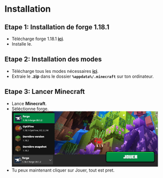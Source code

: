 # Installation

## **Etape 1:** Installation de forge 1.18.1

- Télécharge forge 1.18.1 [**ici**](https://adfoc.us/serve/sitelinks/?id=271228&url=https://maven.minecraftforge.net/net/minecraftforge/forge/1.18.1-39.1.2/forge-1.18.1-39.1.2-installer.jar).  
- Installe le.  

## **Etape 2:** Installation des modes

- Télécharge tous les modes nécessaires [**ici**](https://downgit.github.io/#/home?url=https://github.com/Codex04/Minecraft-Mods/tree/main/mods).  
- Extraie le **.zip** dans le dossier **`%appdata%/.minecraft`** sur ton ordinateur.  

## **Etape 3:** Lancer Minecraft

- Lance **Minecraft**.  
- Séléctionne forge.  
![choix-forge](https://github.com/Codex04/Minecraft-Mods/blob/main/images/choix-forge.png?raw=true)  
- Tu peux maintenant cliquer sur Jouer, tout est pret.